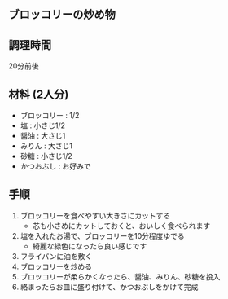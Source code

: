 ブロッコリーの炒め物
----

## 調理時間

20分前後


## 材料 (2人分)

* ブロッコリー :  1/2
* 塩 : 小さじ1/2
* 醤油 : 大さじ1
* みりん : 大さじ1
* 砂糖 : 小さじ1/2
* かつおぶし : お好みで


## 手順

1. ブロッコリーを食べやすい大きさにカットする
    * 芯も小さめにカットしておくと、おいしく食べられます
1. 塩を入れたお湯で、ブロッコリーを10分程度ゆでる
    * 綺麗な緑色になったら良い感じです
1. フライパンに油を敷く
1. ブロッコリーを炒める
1. ブロッコリーが柔らかくなったら、醤油、みりん、砂糖を投入
1. 絡まったらお皿に盛り付けて、かつおぶしをかけて完成
